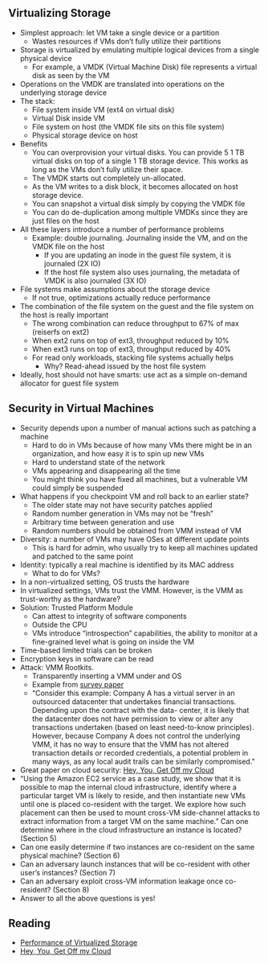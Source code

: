## Virtualizing Storage
* Simplest approach: let VM take a single device or a partition
  * Wastes resources if VMs don’t fully utilize their partitions
* Storage is virtualized by emulating multiple logical devices from a
single physical device
    * For example, a VMDK (Virtual Machine Disk) file represents a virtual
disk as seen by the VM
* Operations on the VMDK are translated into operations on the
underlying storage device
* The stack:
  * File system inside VM (ext4 on virtual disk)
  * Virtual Disk inside VM
  * File system on host (the VMDK file sits on this file system)
  * Physical storage device on host
* Benefits
    * You can overprovision your virtual disks. You can provide 5 1 TB
virtual disks on top of a single 1 TB storage device. This works as
long as the VMs don’t fully utilize their space. 
    * The VMDK starts out
completely un-allocated. 
    * As the VM writes to a disk block, it becomes
allocated on host storage device.
    * You can snapshot a virtual disk simply by copying the VMDK file
    * You can do de-duplication among multiple VMDKs since they are just
files on the host
* All these layers introduce a number of performance problems
  * Example: double journaling. Journaling inside the VM, and on the VMDK
file on the host
    * If you are updating an inode in the guest file system, it is journaled
(2X IO)
    * If the host file system also uses journaling, the metadata of VMDK is
also journaled (3X IO)
* File systems make assumptions about the storage device
  * If not true, optimizations actually reduce performance
* The combination of the file system on the guest and the file system on
the host is really important
    * The wrong combination can reduce throughput to 67% of max (reiserfs on
ext2)
    * When ext2 runs on top of ext3, throughput reduced by 10%
    * When ext3 runs on top of ext3, throughput reduced by 40%
    * For read only workloads, stacking file systems actually helps
      * Why? Read-ahead issued by the host file system 
* Ideally, host should not have smarts: use act as a simple on-demand
allocator for guest file system

## Security in Virtual Machines
* Security depends upon a number of manual actions such as patching a machine
    * Hard to do in VMs because of how many VMs there might be in an
      organization, and how easy it is to spin up new VMs
    * Hard to understand state of the network
    * VMs appearing and disappearing all the time
    * You might think you have fixed all machines, but a vulnerable VM
      could simply be suspended
* What happens if you checkpoint VM and roll
back to an earlier state?  
    * The older state may not have security patches applied 
    * Random number generation in VMs may not be “fresh” 
    * Arbitrary time between generation and use 
    * Random numbers should be obtained from VMM instead of VM 
* Diversity: a number of VMs may have OSes at different update
points 
    * This is hard for admin, who usually try to keep all machines
    updated and patched to the same point
* Identity: typically a real machine is identified by its MAC address 
  * What to do for VMs?
* In a non-virtualized setting, OS trusts the hardware 
* In virtualized settings, VMs trust the VMM. However, is the VMM as
  trust-worthy as the hardware?
* Solution: Trusted Platform Module 
  * Can attest to integrity of software components 
  * Outside the CPU
  * VMs introduce “introspection” capabilities, the ability to monitor
    at a fine-grained level what is going on inside the VM
* Time-based limited trials can be broken 
* Encryption keys in software can be read 
* Attack: VMM Rootkits. 
   *  Transparently inserting a VMM under and OS
   *  Example from [survey paper](http://dforeman.homedns.org/~dj/550pages/Readings/garfinkle05when.pdf)
   *   “Consider this example: Company A has a virtual
server in an outsourced datacenter that undertakes financial
transactions. Depending upon the contract with the data- center, it is
likely that the datacenter does not have permission to view or alter
any transactions undertaken (based on least need-to-know
principles). However, because Company A does not control the
underlying VMM, it has no way to ensure that the VMM has not altered
transaction details or recorded credentials, a potential problem in
many ways, as any local audit trails can be similarly compromised."
* Great paper on cloud security: [Hey, You, Get Off my Cloud](https://css.csail.mit.edu/6.858/2011/readings/get-off-my-cloud.pdf)
* “Using the Amazon EC2 service as a case study, we show that it is
possible to map the internal cloud infrastructure, identify where a
particular target VM is likely to reside, and then instantiate new VMs
until one is placed co-resident with the target. We explore how such
placement can then be used to mount cross-VM side-channel attacks to
extract information from a target VM on the same machine.”  Can one
determine where in the cloud infrastructure an instance is located?
(Section 5)
* Can one easily determine if two instances are co-resident on the same
 physical machine? (Section 6) 
* Can an adversary launch instances that will be co-resident with other
 user’s instances? (Section 7) 
* Can an adversary exploit cross-VM information leakage once
 co-resident? (Section 8) 
* Answer to all the above questions is yes!

## Reading
* [Performance of Virtualized Storage](http://static.usenix.org/events/fast/tech/full_papers/Le.pdf)
* [Hey, You, Get Off my Cloud](https://css.csail.mit.edu/6.858/2011/readings/get-off-my-cloud.pdf)
